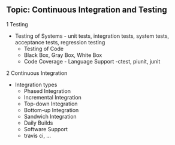 ## Topic: Continuous Integration and Testing

1 Testing

   - Testing of Systems
    - unit tests, integration tests, system tests, acceptance tests, regression testing
        - Testing of Code
        - Black Box, Gray Box, White Box
        - Code Coverage
    - Language Support
        -ctest, piunit, junit

2 Continuous Integration

   - Integration types
     - Phased Integration
     - Incremental Integration
     - Top-down Integration
     - Bottom-up Integration
     - Sandwich Integration
     - Daily Builds
     - Software Support
     - travis ci, ...
